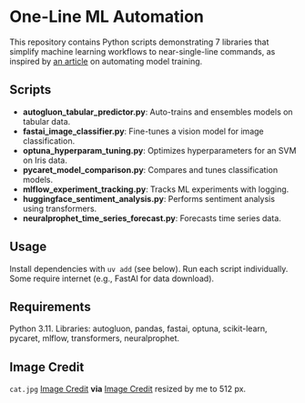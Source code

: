 # One-Line ML Automation

This repository contains Python scripts demonstrating 7 libraries that simplify machine learning workflows to near-single-line commands, as inspired by [an article](https://medium.com/python-in-plain-english/the-7-python-libraries-that-turn-your-model-training-into-a-single-line-of-code-e2c6bab56a4c) on automating model training.

## Scripts
- **autogluon_tabular_predictor.py**: Auto-trains and ensembles models on tabular data.
- **fastai_image_classifier.py**: Fine-tunes a vision model for image classification.
- **optuna_hyperparam_tuning.py**: Optimizes hyperparameters for an SVM on Iris data.
- **pycaret_model_comparison.py**: Compares and tunes classification models.
- **mlflow_experiment_tracking.py**: Tracks ML experiments with logging.
- **huggingface_sentiment_analysis.py**: Performs sentiment analysis using transformers.
- **neuralprophet_time_series_forecast.py**: Forecasts time series data.

## Usage
Install dependencies with `uv add` (see below). Run each script individually. Some require internet (e.g., FastAI for data download).

## Requirements
Python 3.11. Libraries: autogluon, pandas, fastai, optuna, scikit-learn, pycaret, mlflow, transformers, neuralprophet.

## Image Credit

`cat.jpg` [Image Credit](https://pixabay.com/users/mabelamber-1377835/) **via** [Image Credit](https://files.realpython.com/media/cat.8ce1dab25b77.jpg) resized by me to 512 px.
